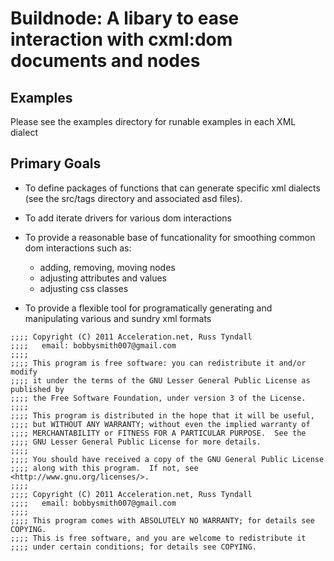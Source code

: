 # Buildnode: A libary to ease interaction with cxml:dom documents and nodes

## Examples 

Please see the examples directory for runable examples in each XML dialect

## Primary Goals
 * To define packages of functions that can generate specific xml 
   dialects (see the src/tags directory and associated asd files).

 * To add iterate drivers for various dom interactions
 
 * To provide a reasonable base of funcationality for smoothing 
   common dom interactions such as:
   * adding, removing, moving nodes
   * adjusting attributes and values
   * adjusting css classes

 * To provide a flexible tool for programatically generating 
   and manipulating various and sundry xml formats

```
;;;; Copyright (C) 2011 Acceleration.net, Russ Tyndall
;;;;   email: bobbysmith007@gmail.com
;;;;
;;;; This program is free software: you can redistribute it and/or modify
;;;; it under the terms of the GNU Lesser General Public License as published by
;;;; the Free Software Foundation, under version 3 of the License.
;;;;
;;;; This program is distributed in the hope that it will be useful,
;;;; but WITHOUT ANY WARRANTY; without even the implied warranty of
;;;; MERCHANTABILITY or FITNESS FOR A PARTICULAR PURPOSE.  See the
;;;; GNU Lesser General Public License for more details.
;;;;
;;;; You should have received a copy of the GNU General Public License
;;;; along with this program.  If not, see <http://www.gnu.org/licenses/>.
;;;;
;;;; Copyright (C) 2011 Acceleration.net, Russ Tyndall
;;;;   email: bobbysmith007@gmail.com
;;;;
;;;; This program comes with ABSOLUTELY NO WARRANTY; for details see COPYING.
;;;; This is free software, and you are welcome to redistribute it
;;;; under certain conditions; for details see COPYING.
```